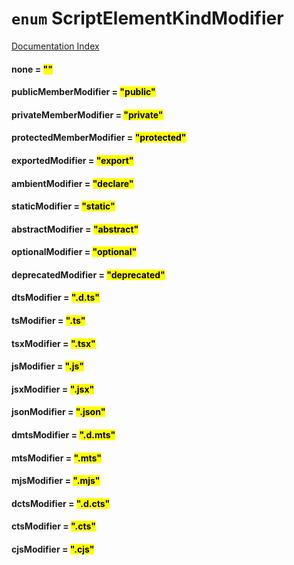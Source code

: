 # `enum` ScriptElementKindModifier

[Documentation Index](../README.md)

#### none = <mark>""</mark>



#### publicMemberModifier = <mark>"public"</mark>



#### privateMemberModifier = <mark>"private"</mark>



#### protectedMemberModifier = <mark>"protected"</mark>



#### exportedModifier = <mark>"export"</mark>



#### ambientModifier = <mark>"declare"</mark>



#### staticModifier = <mark>"static"</mark>



#### abstractModifier = <mark>"abstract"</mark>



#### optionalModifier = <mark>"optional"</mark>



#### deprecatedModifier = <mark>"deprecated"</mark>



#### dtsModifier = <mark>".d.ts"</mark>



#### tsModifier = <mark>".ts"</mark>



#### tsxModifier = <mark>".tsx"</mark>



#### jsModifier = <mark>".js"</mark>



#### jsxModifier = <mark>".jsx"</mark>



#### jsonModifier = <mark>".json"</mark>



#### dmtsModifier = <mark>".d.mts"</mark>



#### mtsModifier = <mark>".mts"</mark>



#### mjsModifier = <mark>".mjs"</mark>



#### dctsModifier = <mark>".d.cts"</mark>



#### ctsModifier = <mark>".cts"</mark>



#### cjsModifier = <mark>".cjs"</mark>



